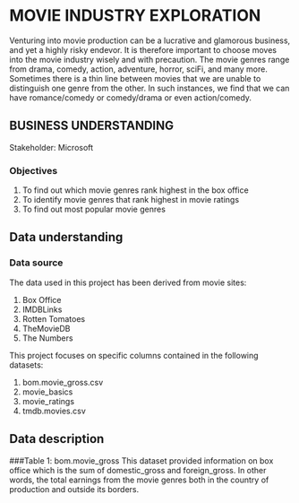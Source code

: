 # MOVIE INDUSTRY EXPLORATION

Venturing into movie production can be a lucrative and glamorous business, and yet a highly risky endevor.
It is therefore important to choose moves into the movie industry wisely and with precaution.
The movie genres range from drama, comedy, action, adventure, horror, sciFi, and many more. 
Sometimes there is a thin line between movies that we are unable to distinguish one genre from the other. 
In such instances, we find that we can have romance/comedy or comedy/drama or even action/comedy. 

## BUSINESS UNDERSTANDING
Stakeholder: Microsoft
### Objectives
1. To find out which movie genres rank highest in the box office
2. To identify movie genres that rank highest in movie ratings
3. To find out most popular movie genres

## Data understanding 
### Data source
The data used in this project has been derived from movie sites:
  1. Box Office
  2. IMDBLinks
  3. Rotten Tomatoes
  4. TheMovieDB
  5. The Numbers
     
This project focuses on specific columns contained in the following datasets:
  1. bom.movie_gross.csv
  2. movie_basics
  3. movie_ratings
  4. tmdb.movies.csv

## Data description
###Table 1: bom.movie_gross
This dataset provided information on box office which is the sum of domestic_gross and foreign_gross. 
In other words, the total earnings from the movie genres both in the country of production and outside its borders.

